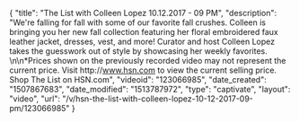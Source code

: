 {
    "title": "The List with Colleen Lopez 10.12.2017 - 09 PM",
    "description": "We're falling for fall with some of our favorite fall crushes. Colleen is bringing you her new fall collection featuring her floral embroidered faux leather jacket, dresses, vest, and more! Curator and host Colleen Lopez takes the guesswork out of style by showcasing her weekly favorites. \n\n*Prices shown on the previously recorded video may not represent the current price. Visit http:\/\/www.hsn.com to view the current selling price. Shop The List on HSN.com",
    "videoid": "123066985",
    "date_created": "1507867683",
    "date_modified": "1513787972",
    "type": "captivate",
    "layout": "video",
    "url": "\/v\/hsn-the-list-with-colleen-lopez-10-12-2017-09-pm\/123066985"
}